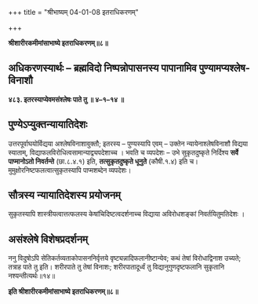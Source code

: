 +++
title = "श्रीभाष्यम् 04-01-08 इतराधिकरणम्"

+++


**श्रीशारीरकमीमांसाभाष्ये इतराधिकरणम्॥८॥**

## अधिकरणस्यार्थः – ब्रह्मविदो निष्पन्नोपासनस्य पापानामिव पुण्यामप्यश्लेष-विनाशौ

**४८३. इतरस्याप्येवमसंश्लेषः पाते तु ॥ ४–१–१४ ॥**

## पुण्येऽप्युक्तन्यायातिदेशः

उत्तरपूर्वाघयोर्विद्यया अश्लेषविनाशावुक्तौ; इतरस्य – पुण्यस्यापि एवम् – उक्तेन न्यायेनाश्लेषविनाशौ विद्यया स्याताम्, विद्याफलविरोधित्वसामान्याद्व्यपदेशाच्च । भवति च व्यपदेशः – उभे सुकृतदुष्कृते निर्दिश्य **सर्वे पाप्मानोऽतो निवर्तन्ते** (छा.८.४.१) इति, **तत्सुकृतदुष्कृते धूनुते** (कौषी.१.४) इति च। मुमुक्षोरनिष्टफलत्वात्सुकृतस्यापि पाप्मशब्देन व्यपदेशः।

## सौत्रस्य न्यायातिदेशस्य प्रयोजनम्

सुकृतस्यापि शास्त्रीयत्वात्तत्फलस्य केषांचिदिष्टत्वदर्शनाच्च विद्याया
अविरोधशङ्कां निवर्तयितुमतिदेशः ।

## असंश्लेषे विशेषप्रदर्शनम्

ननु विदुषोऽपि सेतिकर्तव्यताकोपासननिर्वृत्तये वृष्ट्यन्नादिफलानीष्टान्येव; कथं तेषां विरोधाद्विनाश उच्यते; तत्राह पाते तु इति। शरीरपाते तु तेषां विनाशः; शरीरपातादूर्ध्वं तु विद्यानुगुणदृष्टफलानि सुकृतानि नश्यन्तीत्यर्थः॥१४॥

**इति श्रीशारीरकमीमांसाभाष्ये इतराधिकरणम्॥८॥**



